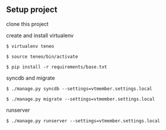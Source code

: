 ## Setup project

clone this project

create and install virtualenv



    $ virtualenv teneo
    
    $ source teneo/bin/activate
    
    $ pip install -r requirements/base.txt


syncdb and migrate

    $ ./manage.py syncdb --settings=vtmember.settings.local
     
    $ ./manage.py migrate --settings=vtmember.settings.local


runserver

    $ ./manage.py runserver --settings=vtmember.settings.local

